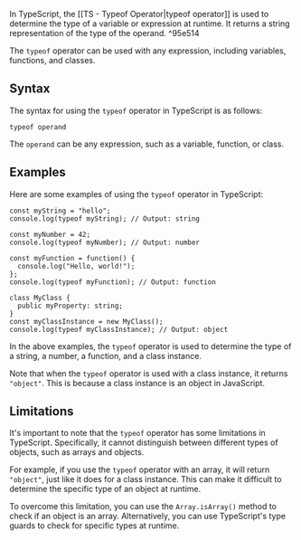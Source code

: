 In TypeScript, the [[TS - Typeof Operator|typeof operator]] is used to determine the type of a variable or expression at runtime. It returns a string representation of the type of the operand. ^95e514

The `typeof` operator can be used with any expression, including variables, functions, and classes.

## Syntax

The syntax for using the `typeof` operator in TypeScript is as follows:

```TS
typeof operand
```

The `operand` can be any expression, such as a variable, function, or class.

## Examples

Here are some examples of using the `typeof` operator in TypeScript:

```TS
const myString = "hello";
console.log(typeof myString); // Output: string

const myNumber = 42;
console.log(typeof myNumber); // Output: number

const myFunction = function() {
  console.log("Hello, world!");
};
console.log(typeof myFunction); // Output: function

class MyClass {
  public myProperty: string;
}
const myClassInstance = new MyClass();
console.log(typeof myClassInstance); // Output: object
```

In the above examples, the `typeof` operator is used to determine the type of a string, a number, a function, and a class instance.

Note that when the `typeof` operator is used with a class instance, it returns `"object"`. This is because a class instance is an object in JavaScript.

## Limitations

It's important to note that the `typeof` operator has some limitations in TypeScript. Specifically, it cannot distinguish between different types of objects, such as arrays and objects.

For example, if you use the `typeof` operator with an array, it will return `"object"`, just like it does for a class instance. This can make it difficult to determine the specific type of an object at runtime.

To overcome this limitation, you can use the `Array.isArray()` method to check if an object is an array. Alternatively, you can use TypeScript's type guards to check for specific types at runtime.
